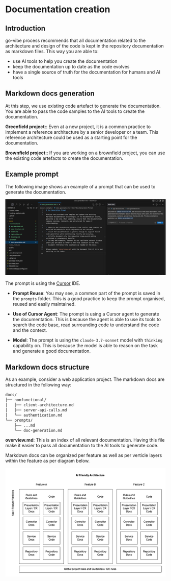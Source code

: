 # Documentation creation

## Introduction

go-vibe process recommends that all documentation related to the architecture and design of the code is kept in the repository documentation as markdown files. This way you are able to:

- use AI tools to help you create the documentation
- keep the documentation up to date as the code evolves
- have a single source of truth for the documentation for humans and AI tools

## Markdown docs generation

At this step, we use existing code artefact to generate the documentation. You are able to pass the code samples to the AI tools to create the documentation.

**Greenfield project:**: Even at a new project, it is a common practice to implement a reference architecture by a senior developer or a team. This reference architecture could be used as a starting point for the documentation.

**Brownfield project:**: If you are working on a brownfield project, you can use the existing code artefacts to create the documentation.

## Example prompt

The following image shows an example of a prompt that can be used to generate the documentation.

![Doc generation prompt](./images/doc-gen.png)

The prompt is using the [Cursor](https://www.cursor.com/) IDE.

- **Prompt Reuse**: You may see, a common part of the prompt is saved in the `prompts` folder. This is a good practice to keep the prompt organised, reused and easily maintained.

- **Use of Cursor Agent**: The prompt is using a Cursor agent to generate the documentation. This is because the agent is able to use its tools to search the code base, read surrounding code to understand the code and the context.

- **Model**: The prompt is using the `claude-3.7-sonnet` model with `thinking` capability on. This is because the model is able to reason on the task and generate a good documentation.

## Markdown docs structure

As an example, consider a web application project. The markdown docs are structured in the following way:

```text
docs/
├── nonfunctional/
│   ├── client-architecture.md
│   ├── server-api-calls.md
│   └── authentication.md
└── prompts/
    ├── ...md
    └── doc-generation.md
```

**overview.md**: This is an index of all relevant documentation. Having this file make it easier to pass all documentation to the AI tools to generate code.

Markdown docs can be organized per feature as well as per verticle layers within the feature as per diagram below.

![Markdown docs structure](./images/markdown-structure.png)